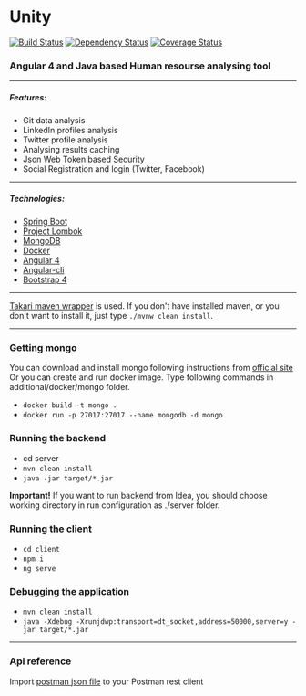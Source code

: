 # Unity
[![Build Status](https://travis-ci.org/vlsidlyarevich/unity.svg?branch=master)](https://travis-ci.org/vlsidlyarevich/unity)
[![Dependency Status](https://www.versioneye.com/user/projects/5a1dc7680fb24f62baaa2d8c/badge.svg?style=flat-square)](https://www.versioneye.com/user/projects/5a1dc7680fb24f62baaa2d8c)
[![Coverage Status](https://coveralls.io/repos/github/vlsidlyarevich/unity/badge.svg?branch=master)](https://coveralls.io/github/vlsidlyarevich/unity?branch=master)
### Angular 4 and Java based Human resourse analysing tool

---
##### Features:
* Git data analysis
* LinkedIn profiles analysis
* Twitter profile analysis
* Analysing results caching
* Json Web Token based Security
* Social Registration and login (Twitter, Facebook)

---
##### Technologies:
* [Spring Boot](http://projects.spring.io/spring-boot/)
* [Project Lombok](https://projectlombok.org/)
* [MongoDB](https://www.mongodb.com/)
* [Docker](https://www.docker.com/)
* [Angular 4](https://angular.io/)
* [Angular-cli](https://cli.angular.io/)
* [Bootstrap 4](https://v4-alpha.getbootstrap.com/)

---
[Takari maven wrapper](https://github.com/takari/maven-wrapper) is used.
If you don't have installed maven, or you don't want to install it, just type `./mvnw clean install`.

---
### Getting mongo
You can download and install mongo following instructions from [official site](https://docs.mongodb.com/manual/administration/install-community/)
Or you can create and run docker image.
Type following commands in additional/docker/mongo folder.
* `docker build -t mongo .`
* `docker run -p 27017:27017 --name mongodb -d mongo`


### Running the backend
* cd server
* `mvn clean install`
* `java -jar target/*.jar`

**Important!** If you want to run backend from Idea, you should choose working directory in run configuration as ./server folder.


### Running the client
* `cd client`
* `npm i`
* `ng serve`

### Debugging the application
* `mvn clean install`
* `java -Xdebug -Xrunjdwp:transport=dt_socket,address=50000,server=y -jar target/*.jar`

---
### Api reference

Import [postman json file](https://github.com/vlsidlyarevich/unity/blob/master/additional/api/postman/unity%20api.postman_collection.json) to your Postman rest client

